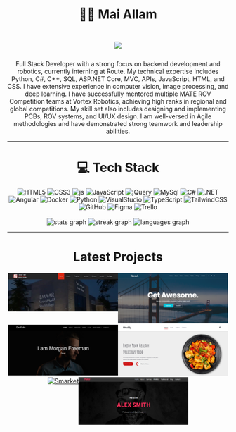 
<h1 align="center">👩‍💻 Mai Allam <br><br>
   <a href="https://git.io/typing-svg">
    <img src="https://readme-typing-svg.herokuapp.com/?lines=Software+Engineer;Full+Stack+Web+Developer;Angular+||+.NET&center=true&size=28">
  </a>
</h1>

<p align="center">Full Stack Developer with a strong focus on backend development and robotics, currently interning at Route. My technical expertise includes Python, C#, C++, SQL, ASP.NET Core, MVC, APIs, JavaScript, HTML, and CSS. I have extensive experience in computer vision, image processing, and deep learning. I have successfully mentored multiple MATE ROV Competition teams at Vortex Robotics, achieving high ranks in regional and global competitions. My skill set also includes designing and implementing PCBs, ROV systems, and UI/UX design. I am well-versed in Agile methodologies and have demonstrated strong teamwork and leadership abilities.
</p>

---

<h1 align="center"> 💻 Tech Stack </h1>


<div align="center">
  <img src="https://img.shields.io/badge/html5-%23E34F26.svg?style=for-the-badge&logo=html5&logoColor=white" alt="HTML5"/>
  <img src="https://img.shields.io/badge/css3-%231572B6.svg?style=for-the-badge&logo=css3&logoColor=white" alt="CSS3"/>
  <img src="https://developer.mozilla.org/en-US/docs/Web/JavaScript" alt="js"/>
  <img src="https://img.shields.io/badge/javascript-%23323330.svg?style=for-the-badge&logo=javascript&logoColor=%23F7DF1E" alt="JavaScript"/>
   <img src="https://img.shields.io/badge/jquery-%230769AD.svg?style=for-the-badge&logo=jquery&logoColor=white" alt="jQuery"/>
  <img src="https://img.shields.io/badge/mysql-%23000000.svg?style=for-the-badge&logo=mysql&logoColor=white" alt="MySql"/>
  <img src="https://img.shields.io/badge/csharp-%2300599C.svg?style=for-the-badge&logo=csharp&logoColor=white" alt="C#"/>
  <img src="https://img.shields.io/badge/.net-%23000000.svg?style=for-the-badge&logo=.net&logoColor=white" alt=".NET"/>
  <img src="https://img.shields.io/badge/angular-%2320232a.svg?style=for-the-badge&logo=angular&logoColor=%2361DAFB" alt="Angular"/>
  <img src="https://img.shields.io/badge/docker-%2300599C.svg?style=for-the-badge&logo=docker&logoColor=white" alt="Docker"/>
  <img src="https://img.shields.io/badge/python-3670A0?style=for-the-badge&logo=python&logoColor=ffdd54" alt="Python"/>
  <img src="https://img.shields.io/badge/visualstudio-%23000000.svg?style=for-the-badge&logo=visualstudio&logoColor=white" alt="VisualStudio"/>
  <img src="https://img.shields.io/badge/typescript-%23007ACC.svg?style=for-the-badge&logo=typescript&logoColor=white" alt="TypeScript"/>
  <img src="https://img.shields.io/badge/tailwindcss-%2338B2AC.svg?style=for-the-badge&logo=tailwind-css&logoColor=white" alt="TailwindCSS"/>
  <img src="https://img.shields.io/badge/Github-%23000000.svg?style=for-the-badge&logo=github&logoColor=white" alt="GitHub"/>
  <img src="https://img.shields.io/badge/figma-%23F24E1E.svg?style=for-the-badge&logo=figma&logoColor=white" alt="Figma"/>
  <img src="https://img.shields.io/badge/Trello-%23000000.svg?style=for-the-badge&logo=trello&logoColor=white" alt="Trello"/>
</div>

<br/>

<div align="center">
  <img src="https://github-readme-stats.vercel.app/api?username=maiallam57&hide_title=false&hide_rank=true&show_icons=true&include_all_commits=true&count_private=true&disable_animations=false&theme=ocean_dark&locale=en&hide_border=false" height="130" alt="stats graph"  />
  <img src="https://streak-stats.demolab.com?user=maiallam57&locale=en&mode=weekly&theme=dracula&hide_border=false&border_radius=12&date_format=M%20j%5B,%20Y%5D" height="130" alt="streak graph"  />
  <img src="https://github-readme-stats.vercel.app/api/top-langs?username=maiallam57&locale=en&hide_title=false&layout=compact&card_width=320&langs_count=5&theme=ocean_dark&hide_border=false" height="130" alt="languages graph"  />
</div>


---

<h1 align="center"> Latest Projects </h1>


<div align="center" style="display: flex; justify-content: center; flex-wrap: wrap;">
  <a href="https://www.linkedin.com/posts/maiallam57_aspnetcore-mvc-webdevelopment-activity-7217680984375234560-BCB5?utm_source=share&utm_medium=member_desktop" target="_blank">
    <img src="https://raw.githubusercontent.com/maiallam57/maiallam57/main/smartway.PNG" alt="SmartWay" width="250">
  </a>
   
  <a href="https://www.linkedin.com/posts/maiallam57_fullstackdevelopment-codingjourney-responsivedesign-activity-7217128216631623681-tTH-?utm_source=share&utm_medium=member_desktop" target="_blank">
    <img src="https://raw.githubusercontent.com/maiallam57/maiallam57/main/bezel.PNG" alt="Bezel" width="250">
  </a>
  
  <a href="https://www.linkedin.com/posts/maiallam57_webdevelopment-responsivedesign-html-activity-7200148621240008704-RaC0?utm_source=share&utm_medium=member_desktop" target="_blank">
    <img src="https://raw.githubusercontent.com/maiallam57/maiallam57/main/devfoli.PNG" alt="DevFolio" width="250">
  </a>
  
  <a href="https://www.linkedin.com/posts/maiallam57_webdevelopment-responsivedesign-html-activity-7199817224059072512-RDmy?utm_source=share&utm_medium=member_desktop" target="_blank">
    <img src="https://raw.githubusercontent.com/maiallam57/maiallam57/main/mealify.PNG" alt="Mealify" width="250">
  </a>
  
  <a href="https://www.linkedin.com/posts/maiallam57_fullstackdevelopment-ecommerce-aspnetcore-activity-7217151414970511362-4AaY?utm_source=share&utm_medium=member_desktop" target="_blank">
    <img src="https://media.licdn.com/dms/image/D4D22AQHa8IwXHoweLw/feedshare-shrink_2048_1536/0/1720702984281?e=1723680000&v=beta&t=vc8u_fuXDhHyIAnPnYi4tISIln6dFQ-_Wnj0r81VYMw" alt="Smarket" width="250">
  </a>
  
  <a href="https://www.linkedin.com/posts/maiallam57_frontend-frontenddevelopment-frontenddeveloper-activity-7177208406154330112-HTnn?utm_source=share&utm_medium=member_desktop" target="_blank">
    <img src="https://raw.githubusercontent.com/maiallam57/maiallam57/main/fokir.png" alt="Fokir" width="250">
  </a>
</div>

